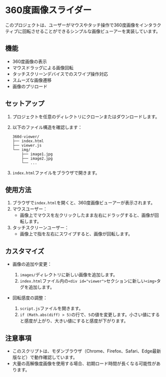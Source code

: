 # 360度画像スライダー

このプロジェクトは、ユーザーがマウスやタッチ操作で360度画像をインタラクティブに回転させることができるシンプルな画像ビューアーを実装しています。

## 機能

- 360度画像の表示
- マウスドラッグによる画像回転
- タッチスクリーンデバイスでのスワイプ操作対応
- スムーズな画像遷移
- 画像のプリロード

## セットアップ

1. プロジェクトを任意のディレクトリにクローンまたはダウンロードします。
2. 以下のファイル構造を確認します：

   ```
   360d-viewer/
   ├── index.html
   ├── viewer.js
   └── img/
       ├── image1.jpg
       ├── image2.jpg
       └── ...
   ```

3. `index.html`ファイルをブラウザで開きます。

## 使用方法

1. ブラウザで`index.html`を開くと、360度画像ビューアーが表示されます。
2. マウスユーザー：
   - 画像上でマウスを左クリックしたまま左右にドラッグすると、画像が回転します。
3. タッチスクリーンユーザー：
   - 画像上で指を左右にスワイプすると、画像が回転します。

## カスタマイズ

- 画像の追加や変更：
  1. `images/`ディレクトリに新しい画像を追加します。
  2. `index.html`ファイル内の`<div id="viewer">`セクションに新しい`<img>`タグを追加します。

- 回転感度の調整：
  1. `script.js`ファイルを開きます。
  2. `if (Math.abs(diff) > 5)`の行で、`5`の値を変更します。小さい値にすると感度が上がり、大きい値にすると感度が下がります。

## 注意事項

- このスクリプトは、モダンブラウザ（Chrome、Firefox、Safari、Edge最新版など）で動作確認しています。
- 大量の高解像度画像を使用する場合、初期ロード時間が長くなる可能性があります。
